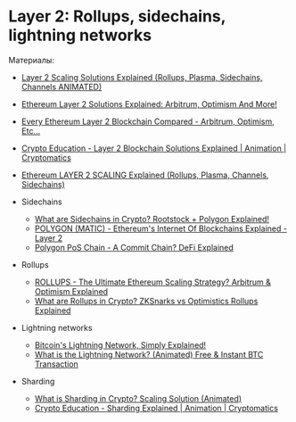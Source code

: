 # Layer 2: Rollups, sidechains, lightning networks


Материалы:

* [Layer 2 Scaling Solutions Explained (Rollups, Plasma, Sidechains, Channels ANIMATED)](https://www.youtube.com/watch?v=9pJjtEeq-N4)
* [Ethereum Layer 2 Solutions Explained: Arbitrum, Optimism And More!](https://www.youtube.com/watch?v=rj7-sE6H-Hs)
* [Every Ethereum Layer 2 Blockchain Compared - Arbitrum, Optimism, Etc...](https://www.youtube.com/watch?v=iTKSwf6je5g)
* [Crypto Education - Layer 2 Blockchain Solutions Explained | Animation | Cryptomatics](https://www.youtube.com/watch?v=2Z_2ebio8Nc)
* [Ethereum LAYER 2 SCALING Explained (Rollups, Plasma, Channels, Sidechains)](https://www.youtube.com/watch?v=BgCgauWVTs0&t=1s)
 
* Sidechains
  - [What are Sidechains in Crypto? Rootstock + Polygon Explained!](https://www.youtube.com/watch?v=cFRj2-jzm8E&t=3s)
  - [POLYGON (MATIC) - Ethereum's Internet Of Blockchains Explained - Layer 2](https://www.youtube.com/watch?v=IijtdpAtOt0)
  - [Polygon PoS Chain - A Commit Chain? DeFi Explained](https://www.youtube.com/watch?v=f7F67ZP9fsE)
* Rollups
  - [ROLLUPS - The Ultimate Ethereum Scaling Strategy? Arbitrum & Optimism Explained](https://www.youtube.com/watch?v=7pWxCklcNsU)
  - [What are Rollups in Crypto? ZKSnarks vs Optimistics Rollups Explained](https://www.youtube.com/watch?v=6_nOYsvXMsE)
* Lightning networks
  - [Bitcoin's Lightning Network, Simply Explained!](https://www.youtube.com/watch?v=rrr_zPmEiME)
  - [What is the Lightning Network? (Animated) Free & Instant BTC Transaction](https://www.youtube.com/watch?v=SXT9iq__V8c)
* Sharding
  - [What is Sharding in Crypto? Scaling Solution (Animated)](https://www.youtube.com/watch?v=SZpjvWMfgDA)
  - [Crypto Education - Sharding Explained | Animation | Cryptomatics](https://www.youtube.com/watch?v=OqmG67Y2QM4)
